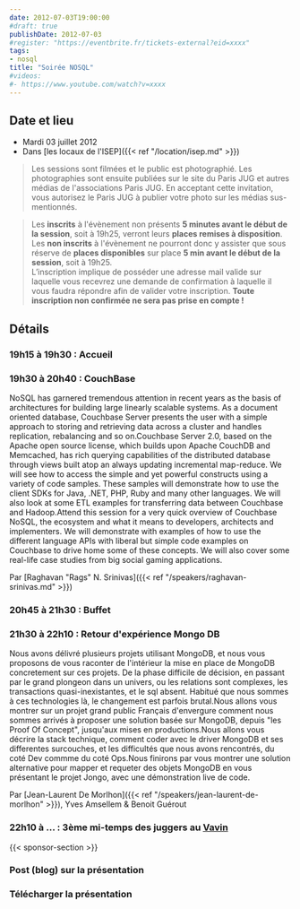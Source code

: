 ```yaml
---
date: 2012-07-03T19:00:00
#draft: true
publishDate: 2012-07-03
#register: "https://eventbrite.fr/tickets-external?eid=xxxx"
tags:
- nosql
title: "Soirée NOSQL"
#videos: 
#- https://www.youtube.com/watch?v=xxxx
---
```


## Date et lieu

* Mardi 03 juillet 2012
* Dans [les locaux de l'ISEP]({{< ref "/location/isep.md" >}})

> Les sessions sont filmées et le public est photographié. Les photographies sont ensuite publiées sur le site du Paris JUG et autres médias de l'associations Paris JUG. En acceptant cette invitation, vous autorisez le Paris JUG à publier votre photo sur les médias sus-mentionnés.

> Les **inscrits** à l'évènement non présents **5 minutes avant le début de la session**, soit à 19h25, verront leurs **places remises à disposition**.  
Les **non inscrits** à l'évènement ne pourront donc y assister que sous réserve de **places disponibles** sur place **5 min avant le début de la session**, soit à 19h25.  
L’inscription implique de posséder une adresse mail valide sur laquelle vous recevrez une demande de confirmation à laquelle il vous faudra répondre afin de valider votre inscription.
**Toute inscription non confirmée ne sera pas prise en compte !**

## Détails

### 19h15 à 19h30 : Accueil

### 19h30 à 20h40 : CouchBase

NoSQL has garnered tremendous attention in recent years as the basis of architectures for building large linearly scalable systems. As a document oriented database, Couchbase Server presents the user with a simple approach to storing and retrieving data across a cluster and handles replication, rebalancing and so on.Couchbase Server 2.0, based on the Apache open source license, which builds upon Apache CouchDB and Memcached, has rich querying capabilities of the distributed database through views built atop an always updating incremental map-reduce. We will see how to access the simple and yet powerful constructs using a variety of code samples. These samples will demonstrate how to use the client SDKs for Java, .NET, PHP, Ruby and many other languages. We will also look at some ETL examples for transferring data between Couchbase and Hadoop.Attend this session for a very quick overview of Couchbase NoSQL, the ecosystem and what it means to developers, architects and implementers. We will demonstrate with examples of how to use the different language APIs with liberal but simple code examples on Couchbase to drive home some of these concepts. We will also cover some real-life case studies from big social gaming applications.


Par [Raghavan "Rags" N. Srinivas]({{< ref "/speakers/raghavan-srinivas.md" >}})

### 20h45 à 21h30 : Buffet

### 21h30 à 22h10 : Retour d'expérience Mongo DB

Nous avons délivré plusieurs projets utilisant MongoDB, et nous vous proposons de vous raconter de l'intérieur la mise en place de MongoDB concretement sur ces projets. De la phase difficile de décision, en passant par le grand plongeon dans un univers, ou les relations sont complexes, les transactions quasi-inexistantes, et le sql absent. Habitué que nous sommes à ces technologies là, le changement est parfois brutal.Nous allons vous montrer sur un projet grand public Français d'envergure comment nous sommes arrivés à proposer une solution basée sur MongoDB, depuis "les Proof Of Concept", jusqu'aux mises en productions.Nous allons vous décrire la stack technique, comment coder avec le driver MongoDB et ses differentes surcouches, et les difficultés que nous avons rencontrés, du coté Dev commme du coté Ops.Nous finirons par vous montrer une solution alternative pour mapper et requeter des objets MongoDB en vous présentant le projet Jongo, avec une démonstration live de code.

Par [Jean-Laurent De Morlhon]({{< ref "/speakers/jean-laurent-de-morlhon" >}}), Yves Amsellem & Benoit Guérout

### 22h10 à ... : 3ème mi-temps des juggers au [Vavin](https://maps.google.fr/maps/place?hl=fr&sourceid=navclient-ff&rlz=1B3GGGL_frFR294FR295&um=1&ie=UTF-8&q=restaurant+le+vavin+paris&fb=1&gl=fr&hq=restaurant+le+vavin&hnear=paris&cid=16763854041267710574)

{{< sponsor-section >}}

### Post (blog) sur la présentation

### Télécharger la présentation


